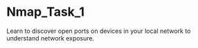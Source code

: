 # Nmap_Task_1
 Learn to discover open ports on devices in your local network to understand  network exposure. 

